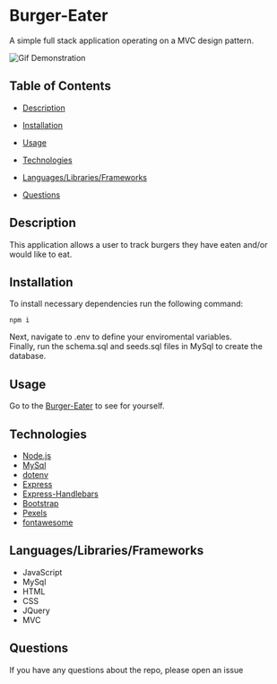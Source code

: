 # Burger-Eater
A simple full stack application operating on a MVC design pattern.


![Gif Demonstration](\public\assets\img\burgerEater.gif)


## Table of Contents 

* [Description](#description)

* [Installation](#installation)

* [Usage](#usage)

* [Technologies](#technologies)

* [Languages/Libraries/Frameworks](#languages/libraries/frameworks)

* [Questions](#questions)


## Description

This application allows a user to track burgers they have eaten and/or would like to eat.

## Installation

To install necessary dependencies run the following command:
````
npm i
````
Next, navigate to .env to define your enviromental variables.        
Finally, run the schema.sql and seeds.sql files in MySql to create the database.


## Usage

Go to the [Burger-Eater]() to see for yourself.
    

## Technologies
                           
- [Node.js](https://nodejs.org/)                                               
- [MySql](https://www.mysql.com/)
- [dotenv](https://www.npmjs.com/package/dotenv)
- [Express](https://expressjs.com/)
- [Express-Handlebars](https://www.npmjs.com/package/express-handlebars)
- [Bootstrap](https://getbootstrap.com/)
- [Pexels](https://www.pexels.com/search/burgers/)
- [fontawesome](https://fontawesome.com/)


## Languages/Libraries/Frameworks

- JavaScript
- MySql
- HTML
- CSS
- JQuery
- MVC


## Questions

If you have any questions about the repo, please open an issue 
